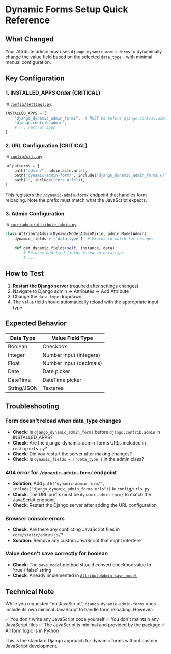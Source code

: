 # Dynamic Forms Setup Quick Reference

## What Changed

Your Attribute admin now uses `django-dynamic-admin-forms` to dynamically change the value field based on the selected `data_type` - with minimal manual configuration.

## Key Configuration

### 1. INSTALLED_APPS Order (CRITICAL)
In [`config/settings.py`](../config/settings.py):

```python
INSTALLED_APPS = [
    "django_dynamic_admin_forms",  # MUST be before django.contrib.admin
    "django.contrib.admin",
    # ... rest of apps
]
```

### 2. URL Configuration (CRITICAL)
In [`config/urls.py`](../config/urls.py):

```python
urlpatterns = [
    path("admin/", admin.site.urls),
    path("dynamic-admin-form/", include("django_dynamic_admin_forms.urls")),  # Add this line
    path("", include("core.urls")),
]
```

This registers the `/dynamic-admin-form/` endpoint that handles form reloading. Note the prefix must match what the JavaScript expects.

### 3. Admin Configuration
In [`core/admin/attribute_admin.py`](../core/admin/attribute_admin.py):

```python
class AttributeAdmin(DynamicModelAdminMixin, admin.ModelAdmin):
    dynamic_fields = ['data_type']  # Fields to watch for changes
    
    def get_dynamic_fields(self, instance, data):
        # Returns modified fields based on data_type
        # ...
```

## How to Test

1. **Restart the Django server** (required after settings changes)
2. Navigate to Django admin → Attributes → Add Attribute
3. Change the `data_type` dropdown
4. The `value` field should automatically reload with the appropriate input type

## Expected Behavior

| Data Type | Value Field Type |
|-----------|------------------|
| Boolean | Checkbox |
| Integer | Number input (integers) |
| Float | Number input (decimals) |
| Date | Date picker |
| DateTime | DateTime picker |
| String/JSON | Textarea |

## Troubleshooting

### Form doesn't reload when data_type changes
- **Check**: Is `django_dynamic_admin_forms` before `django.contrib.admin` in INSTALLED_APPS?
- **Check**: Are the django_dynamic_admin_forms URLs included in `config/urls.py`?
- **Check**: Did you restart the server after making changes?
- **Check**: Is `dynamic_fields = ['data_type']` in the admin class?

### 404 error for `/dynamic-admin-form/` endpoint
- **Solution**: Add `path("dynamic-admin-form/", include("django_dynamic_admin_forms.urls"))` to `config/urls.py`
- **Check**: The URL prefix must be `dynamic-admin-form/` to match the JavaScript endpoint
- **Check**: Restart the Django server after adding the URL configuration

### Browser console errors
- **Check**: Are there any conflicting JavaScript files in `core/static/admin/js/`?
- **Solution**: Remove any custom JavaScript that might interfere

### Value doesn't save correctly for boolean
- **Check**: The `save_model` method should convert checkbox value to 'true'/'false' string
- **Check**: Already implemented in [`AttributeAdmin.save_model`](../core/admin/attribute_admin.py:147)

## Technical Note

While you requested "no JavaScript", `django-dynamic-admin-forms` does include its own minimal JavaScript to handle form reloading. However:

✅ You don't write any JavaScript code yourself
✅ You don't maintain any JavaScript files
✅ The JavaScript is minimal and provided by the package
✅ All form logic is in Python

This is the standard Django approach for dynamic forms without custom JavaScript development.